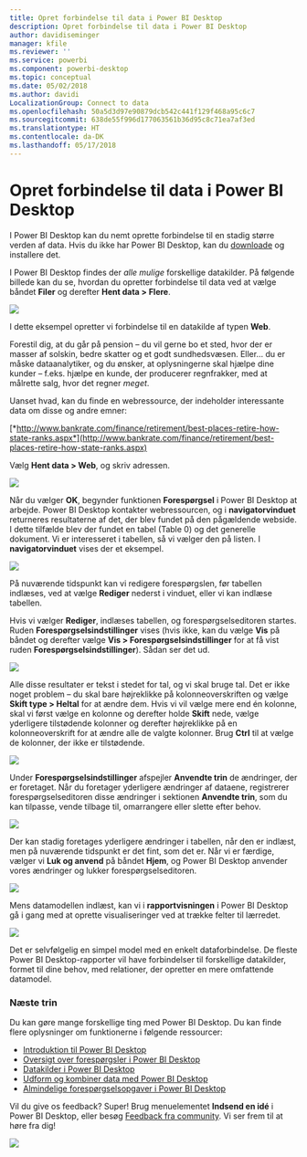 ```yaml
---
title: Opret forbindelse til data i Power BI Desktop
description: Opret forbindelse til data i Power BI Desktop
author: davidiseminger
manager: kfile
ms.reviewer: ''
ms.service: powerbi
ms.component: powerbi-desktop
ms.topic: conceptual
ms.date: 05/02/2018
ms.author: davidi
LocalizationGroup: Connect to data
ms.openlocfilehash: 50a5d3d97e90879dcb542c441f129f468a95c6c7
ms.sourcegitcommit: 638de55f996d177063561b36d95c8c71ea7af3ed
ms.translationtype: HT
ms.contentlocale: da-DK
ms.lasthandoff: 05/17/2018
---
```

# <a name="connect-to-data-in-power-bi-desktop"></a>Opret forbindelse til data i Power BI Desktop
I Power BI Desktop kan du nemt oprette forbindelse til en stadig større verden af data. Hvis du ikke har Power BI Desktop, kan du [downloade](http://go.microsoft.com/fwlink/?LinkID=521662) og installere det.

I Power BI Desktop findes der *alle mulige* forskellige datakilder. På følgende billede kan du se, hvordan du opretter forbindelse til data ved at vælge båndet **Filer** og derefter **Hent data \> Flere**.

![](media/desktop-connect-to-data/getdatavid_smallv2.gif)

I dette eksempel opretter vi forbindelse til en datakilde af typen **Web**.

Forestil dig, at du går på pension – du vil gerne bo et sted, hvor der er masser af solskin, bedre skatter og et godt sundhedsvæsen. Eller… du er måske dataanalytiker, og du ønsker, at oplysningerne skal hjælpe dine kunder – f.eks. hjælpe en kunde, der producerer regnfrakker, med at målrette salg, hvor det regner *meget*.

Uanset hvad, kan du finde en webressource, der indeholder interessante data om disse og andre emner:

[*http://www.bankrate.com/finance/retirement/best-places-retire-how-state-ranks.aspx*](http://www.bankrate.com/finance/retirement/best-places-retire-how-state-ranks.aspx)

Vælg **Hent data \> Web**, og skriv adressen.

![](media/desktop-connect-to-data/connecttodata_3.png)

Når du vælger **OK**, begynder funktionen **Forespørgsel** i Power BI Desktop at arbejde. Power BI Desktop kontakter webressourcen, og i **navigatorvinduet** returneres resultaterne af det, der blev fundet på den pågældende webside. I dette tilfælde blev der fundet en tabel (Table 0) og det generelle dokument. Vi er interesseret i tabellen, så vi vælger den på listen. I **navigatorvinduet** vises der et eksempel.

![](media/desktop-connect-to-data/datasources_fromnavigatordialog.png)

På nuværende tidspunkt kan vi redigere forespørgslen, før tabellen indlæses, ved at vælge **Rediger** nederst i vinduet, eller vi kan indlæse tabellen.

Hvis vi vælger **Rediger**, indlæses tabellen, og forespørgselseditoren startes. Ruden **Forespørgselsindstillinger** vises (hvis ikke, kan du vælge **Vis** på båndet og derefter vælge **Vis \> Forespørgselsindstillinger** for at få vist ruden **Forespørgselsindstillinger**). Sådan ser det ud.

![](media/desktop-connect-to-data/designer_gsg_editquery.png)

Alle disse resultater er tekst i stedet for tal, og vi skal bruge tal. Det er ikke noget problem – du skal bare højreklikke på kolonneoverskriften og vælge **Skift type \> Heltal** for at ændre dem. Hvis vi vil vælge mere end én kolonne, skal vi først vælge en kolonne og derefter holde **Skift** nede, vælge yderligere tilstødende kolonner og derefter højreklikke på en kolonneoverskrift for at ændre alle de valgte kolonner. Brug **Ctrl** til at vælge de kolonner, der ikke er tilstødende.

![](media/desktop-connect-to-data/designer_gsg_changedatatype.png)

Under **Forespørgselsindstillinger** afspejler **Anvendte trin** de ændringer, der er foretaget. Når du foretager yderligere ændringer af dataene, registrerer forespørgselseditoren disse ændringer i sektionen **Anvendte trin**, som du kan tilpasse, vende tilbage til, omarrangere eller slette efter behov.

![](media/desktop-connect-to-data/designer_gsg_appliedsteps_changedtype.png)

Der kan stadig foretages yderligere ændringer i tabellen, når den er indlæst, men på nuværende tidspunkt er det fint, som det er. Når vi er færdige, vælger vi **Luk og anvend** på båndet **Hjem**, og Power BI Desktop anvender vores ændringer og lukker forespørgselseditoren.

![](media/desktop-connect-to-data/connecttodata_closenload.png)

Mens datamodellen indlæst, kan vi i **rapportvisningen** i Power BI Desktop gå i gang med at oprette visualiseringer ved at trække felter til lærredet.

![](media/desktop-connect-to-data/connecttodata_dragontoreportview.png)

Det er selvfølgelig en simpel model med en enkelt dataforbindelse. De fleste Power BI Desktop-rapporter vil have forbindelser til forskellige datakilder, formet til dine behov, med relationer, der opretter en mere omfattende datamodel. 

### <a name="next-steps"></a>Næste trin
Du kan gøre mange forskellige ting med Power BI Desktop. Du kan finde flere oplysninger om funktionerne i følgende ressourcer:

* [Introduktion til Power BI Desktop](desktop-getting-started.md)
* [Oversigt over forespørgsler i Power BI Desktop](desktop-query-overview.md)
* [Datakilder i Power BI Desktop](desktop-data-sources.md)
* [Udform og kombiner data med Power BI Desktop](desktop-shape-and-combine-data.md)
* [Almindelige forespørgselsopgaver i Power BI Desktop](desktop-common-query-tasks.md)   

Vil du give os feedback? Super! Brug menuelementet **Indsend en idé** i Power BI Desktop, eller besøg [Feedback fra community](http://community.powerbi.com/t5/Community-Feedback/bd-p/community-feedback). Vi ser frem til at høre fra dig!

![](media/desktop-connect-to-data/sendfeedback.png)

